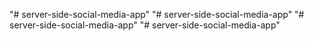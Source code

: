 "# server-side-social-media-app" 
"# server-side-social-media-app" 
"# server-side-social-media-app" 
"# server-side-social-media-app" 
